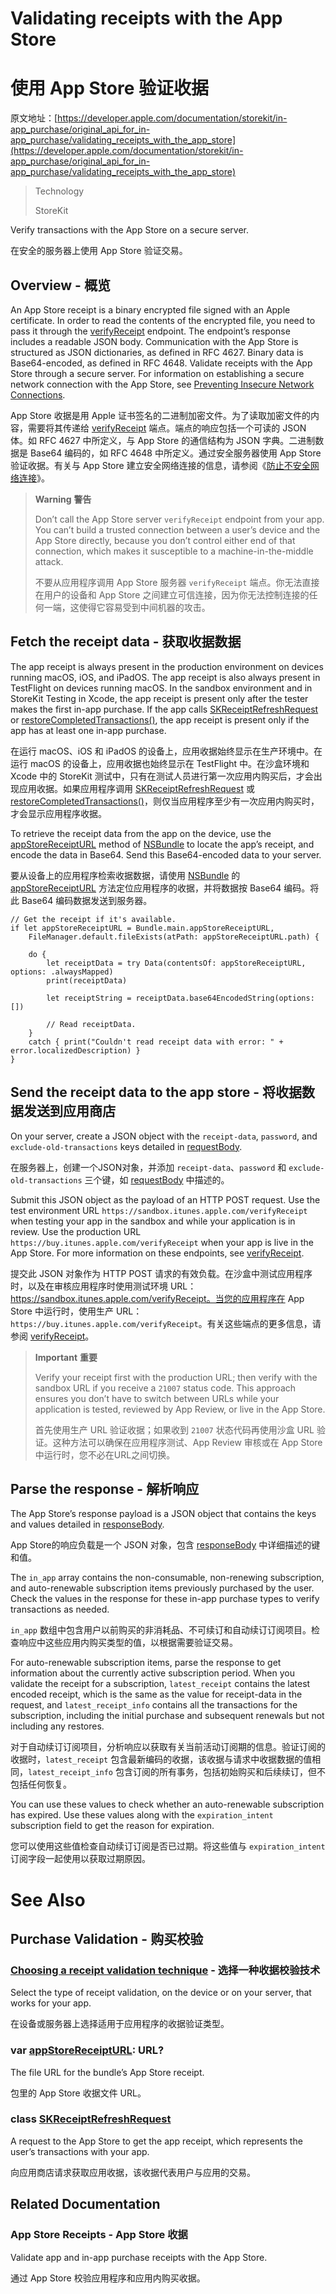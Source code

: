 # Validating receipts with the App Store
# 使用 App Store 验证收据

原文地址：[https://developer.apple.com/documentation/storekit/in-app_purchase/original_api_for_in-app_purchase/validating_receipts_with_the_app_store](https://developer.apple.com/documentation/storekit/in-app_purchase/original_api_for_in-app_purchase/validating_receipts_with_the_app_store)

> Technology
>
> StoreKit

Verify transactions with the App Store on a secure server.

在安全的服务器上使用 App Store 验证交易。

## Overview - 概览

An App Store receipt is a binary encrypted file signed with an Apple certificate. In order to read the contents of the encrypted file, you need to pass it through the [verifyReceipt](https://developer.apple.com/documentation/appstorereceipts/verifyreceipt) endpoint. The endpoint’s response includes a readable JSON body. Communication with the App Store is structured as JSON dictionaries, as defined in RFC 4627. Binary data is Base64-encoded, as defined in RFC 4648. Validate receipts with the App Store through a secure server. For information on establishing a secure network connection with the App Store, see [Preventing Insecure Network Connections](https://developer.apple.com/documentation/security/preventing_insecure_network_connections).

App Store 收据是用 Apple 证书签名的二进制加密文件。为了读取加密文件的内容，需要将其传递给 [verifyReceipt](https://developer.apple.com/documentation/appstorereceipts/verifyreceipt) 端点。端点的响应包括一个可读的 JSON 体。如 RFC 4627 中所定义，与 App Store 的通信结构为 JSON 字典。二进制数据是 Base64 编码的，如 RFC 4648 中所定义。通过安全服务器使用 App Store 验证收据。有关与 App Store 建立安全网络连接的信息，请参阅《[防止不安全网络连接](https://developer.apple.com/documentation/security/preventing_insecure_network_connections)》。

> **Warning** **警告**
>
> Don’t call the App Store server `verifyReceipt` endpoint from your app. You can’t build a trusted connection between a user’s device and the App Store directly, because you don’t control either end of that connection, which makes it susceptible to a machine-in-the-middle attack.
> 
> 不要从应用程序调用 App Store 服务器 `verifyReceipt` 端点。你无法直接在用户的设备和 App Store 之间建立可信连接，因为你无法控制连接的任何一端，这使得它容易受到中间机器的攻击。

## Fetch the receipt data - 获取收据数据

The app receipt is always present in the production environment on devices running macOS, iOS, and iPadOS. The app receipt is also always present in TestFlight on devices running macOS. In the sandbox environment and in StoreKit Testing in Xcode, the app receipt is present only after the tester makes the first in-app purchase. If the app calls [SKReceiptRefreshRequest](https://developer.apple.com/documentation/storekit/skreceiptrefreshrequest) or [restoreCompletedTransactions()](https://developer.apple.com/documentation/storekit/skpaymentqueue/1506123-restorecompletedtransactions), the app receipt is present only if the app has at least one in-app purchase.

在运行 macOS、iOS 和 iPadOS 的设备上，应用收据始终显示在生产环境中。在运行 macOS 的设备上，应用收据也始终显示在 TestFlight 中。在沙盒环境和 Xcode 中的 StoreKit 测试中，只有在测试人员进行第一次应用内购买后，才会出现应用收据。如果应用程序调用 [SKReceiptRefreshRequest](https://developer.apple.com/documentation/storekit/skreceiptrefreshrequest) 或[restoreCompletedTransactions()](https://developer.apple.com/documentation/storekit/skpaymentqueue/1506123-restorecompletedtransactions)，则仅当应用程序至少有一次应用内购买时，才会显示应用程序收据。

To retrieve the receipt data from the app on the device, use the [appStoreReceiptURL](https://developer.apple.com/documentation/foundation/bundle/1407276-appstorereceipturl) method of [NSBundle](https://developer.apple.com/library/archive/documentation/LegacyTechnologies/WebObjects/WebObjects_3.5/Reference/Frameworks/ObjC/Foundation/Classes/NSBundle/Description.html#//apple_ref/occ/cl/NSBundle) to locate the app’s receipt, and encode the data in Base64. Send this Base64-encoded data to your server.

要从设备上的应用程序检索收据数据，请使用 [NSBundle](https://developer.apple.com/library/archive/documentation/LegacyTechnologies/WebObjects/WebObjects_3.5/Reference/Frameworks/ObjC/Foundation/Classes/NSBundle/Description.html#//apple_ref/occ/cl/NSBundle) 的 [appStoreReceiptURL](https://developer.apple.com/documentation/foundation/bundle/1407276-appstorereceipturl) 方法定位应用程序的收据，并将数据按 Base64 编码。将此 Base64 编码数据发送到服务器。

```
// Get the receipt if it's available.
if let appStoreReceiptURL = Bundle.main.appStoreReceiptURL,
    FileManager.default.fileExists(atPath: appStoreReceiptURL.path) {

    do {
        let receiptData = try Data(contentsOf: appStoreReceiptURL, options: .alwaysMapped)
        print(receiptData)

        let receiptString = receiptData.base64EncodedString(options: [])

        // Read receiptData.
    }
    catch { print("Couldn't read receipt data with error: " + error.localizedDescription) }
}
```

## Send the receipt data to the app store - 将收据数据发送到应用商店

On your server, create a JSON object with the `receipt-data`, `password`, and `exclude-old-transactions` keys detailed in [requestBody](https://developer.apple.com/documentation/appstorereceipts/requestbody).

在服务器上，创建一个JSON对象，并添加 `receipt-data`、`password` 和 `exclude-old-transactions` 三个键，如  [requestBody](https://developer.apple.com/documentation/appstorereceipts/requestbody) 中描述的。

Submit this JSON object as the payload of an HTTP POST request. Use the test environment URL `https://sandbox.itunes.apple.com/verifyReceipt` when testing your app in the sandbox and while your application is in review. Use the production URL `https://buy.itunes.apple.com/verifyReceipt` when your app is live in the App Store. For more information on these endpoints, see [verifyReceipt](https://developer.apple.com/documentation/appstorereceipts/verifyreceipt).

提交此 JSON 对象作为 HTTP POST 请求的有效负载。在沙盒中测试应用程序时，以及在审核应用程序时使用测试环境 URL：https://sandbox.itunes.apple.com/verifyReceipt。当您的应用程序在 App Store 中运行时，使用生产 URL：`https://buy.itunes.apple.com/verifyReceipt`。有关这些端点的更多信息，请参阅 [verifyReceipt](https://developer.apple.com/documentation/appstorereceipts/verifyreceipt)。

> **Important** **重要**
>
> Verify your receipt first with the production URL; then verify with the sandbox URL if you receive a `21007` status code. This approach ensures you don’t have to switch between URLs while your application is tested, reviewed by App Review, or live in the App Store.
> 
> 首先使用生产 URL 验证收据；如果收到 `21007` 状态代码再使用沙盒 URL 验证。这种方法可以确保在应用程序测试、App Review 审核或在 App Store 中运行时，您不必在URL之间切换。

## Parse the response - 解析响应

The App Store’s response payload is a JSON object that contains the keys and values detailed in [responseBody](https://developer.apple.com/documentation/appstorereceipts/responsebody).

App Store的响应负载是一个 JSON 对象，包含 [responseBody](https://developer.apple.com/documentation/appstorereceipts/responsebody) 中详细描述的键和值。

The `in_app` array contains the non-consumable, non-renewing subscription, and auto-renewable subscription items previously purchased by the user. Check the values in the response for these in-app purchase types to verify transactions as needed.

`in_app` 数组中包含用户以前购买的非消耗品、不可续订和自动续订订阅项目。检查响应中这些应用内购买类型的值，以根据需要验证交易。

For auto-renewable subscription items, parse the response to get information about the currently active subscription period. When you validate the receipt for a subscription, `latest_receipt` contains the latest encoded receipt, which is the same as the value for receipt-data in the request, and `latest_receipt_info` contains all the transactions for the subscription, including the initial purchase and subsequent renewals but not including any restores.

对于自动续订订阅项目，分析响应以获取有关当前活动订阅期的信息。验证订阅的收据时，`latest_receipt` 包含最新编码的收据，该收据与请求中收据数据的值相同，`latest_receipt_info` 包含订阅的所有事务，包括初始购买和后续续订，但不包括任何恢复。

You can use these values to check whether an auto-renewable subscription has expired. Use these values along with the `expiration_intent` subscription field to get the reason for expiration.

您可以使用这些值检查自动续订订阅是否已过期。将这些值与 `expiration_intent` 订阅字段一起使用以获取过期原因。


# See Also

## Purchase Validation - 购买校验

### [Choosing a receipt validation technique](https://developer.apple.com/documentation/storekit/in-app_purchase/original_api_for_in-app_purchase/choosing_a_receipt_validation_technique) - 选择一种收据校验技术

Select the type of receipt validation, on the device or on your server, that works for your app.

在设备或服务器上选择适用于应用程序的收据验证类型。

### var [appStoreReceiptURL](https://developer.apple.com/documentation/foundation/bundle/1407276-appstorereceipturl): URL?

The file URL for the bundle’s App Store receipt.

包里的 App Store 收据文件 URL。

### class [SKReceiptRefreshRequest](https://developer.apple.com/documentation/storekit/skreceiptrefreshrequest)

A request to the App Store to get the app receipt, which represents the user’s transactions with your app.

向应用商店请求获取应用收据，该收据代表用户与应用的交易。

## Related Documentation

### App Store Receipts - App Store 收据

Validate app and in-app purchase receipts with the App Store.

通过 App Store 校验应用程序和应用内购买收据。







